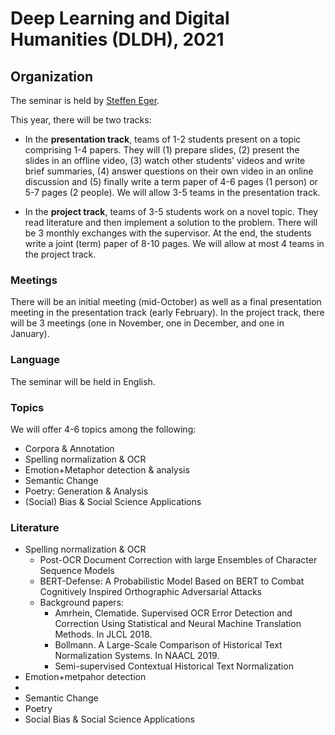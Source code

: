 # Deep Learning and Digital Humanities (DLDH), 2021

## Organization

The seminar is held by [Steffen Eger](https://steffeneger.github.io/).

This year, there will be two tracks: 

- In the **presentation track**, teams of 1-2 students present on a topic comprising 1-4 papers. They will (1) prepare slides, (2) present the slides in an offline video, (3) watch other students' videos and write brief summaries, (4) answer questions on their own video in an online discussion and (5) finally write a term paper of 4-6 pages (1 person) or 5-7 pages (2 people). We will allow 3-5 teams in the presentation track.

- In the **project track**, teams of 3-5 students work on a novel topic. They read literature and then implement a solution to the problem. There will be 3 monthly exchanges with the supervisor. At the end, the students write a joint (term) paper of 8-10 pages. We will allow at most 4 teams in the project track.

### Meetings

There will be an initial meeting (mid-October) as well as a final presentation meeting in the presentation track (early February). In the project track, there will be 3 meetings (one in November, one in December, and one in January). 

### Language
The seminar will be held in English.

### Topics

We will offer 4-6 topics among the following:

- Corpora & Annotation
- Spelling normalization & OCR
- Emotion+Metaphor detection & analysis 
- Semantic Change
- Poetry: Generation & Analysis
- (Social) Bias & Social Science Applications


### Literature

   * Spelling normalization & OCR
       * Post-OCR Document Correction with large Ensembles of Character Sequence Models
       * BERT-Defense: A Probabilistic Model Based on BERT to Combat Cognitively Inspired Orthographic Adversarial Attacks
       * Background papers:
          * Amrhein, Clematide. Supervised OCR Error Detection and Correction Using Statistical and Neural Machine Translation Methods. In JLCL 2018.
          * Bollmann. A Large-Scale Comparison of Historical Text Normalization Systems. In NAACL 2019. 
          * Semi-supervised Contextual Historical Text Normalization
   * Emotion+metpahor detection
   * 
   * Semantic Change
   * Poetry
   * Social Bias & Social Science Applications
